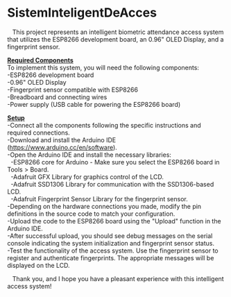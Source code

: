 # SistemInteligentDeAcces
&nbsp;&nbsp; This project represents an intelligent biometric attendance access system that utilizes the ESP8266 development board, an 0.96" OLED Display, and a fingerprint sensor. <br>

<u><b>Required Components</b></u> <br>
To implement this system, you will need the following components: <br>
-ESP8266 development board <br>
-0.96" OLED Display <br>
-Fingerprint sensor compatible with ESP8266 <br>
-Breadboard and connecting wires <br>
-Power supply (USB cable for powering the ESP8266 board) <br>

<u><b>Setup</u></b><br>
-Connect all the components following the specific instructions and required connections. <br>
-Download and install the Arduino IDE (https://www.arduino.cc/en/software). <br>
-Open the Arduino IDE and install the necessary libraries: <br>
    &nbsp;&nbsp;-ESP8266 core for Arduino - Make sure you select the ESP8266 board in Tools > Board. <br>
    &nbsp;&nbsp;-Adafruit GFX Library for graphics control of the LCD. <br>
    &nbsp;&nbsp;-Adafruit SSD1306 Library for communication with the SSD1306-based LCD. <br>
    &nbsp;&nbsp;-Adafruit Fingerprint Sensor Library for the fingerprint sensor. <br>
-Depending on the hardware connections you made, modify the pin definitions in the source code to match your configuration. <br>
-Upload the code to the ESP8266 board using the "Upload" function in the Arduino IDE. <br>
-After successful upload, you should see debug messages on the serial console indicating the system initialization and fingerprint sensor status. <br>
-Test the functionality of the access system. Use the fingerprint sensor to register and authenticate fingerprints. The appropriate messages will be displayed on the LCD. <br>

&nbsp;&nbsp; Thank you, and I hope you have a pleasant experience with this intelligent access system!
